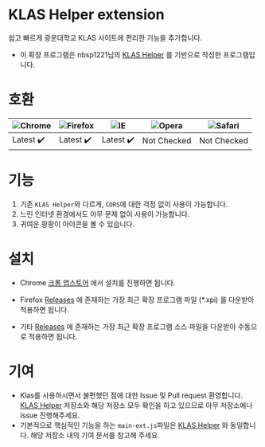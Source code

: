 # KLAS Helper extension

쉽고 빠르게 광운대학교 KLAS 사이트에 편리한 기능을 추가합니다. 

* 이 확장 프로그램은 nbsp1221님의 [KLAS Helper](https://github.com/nbsp1221/klas-helper) 를 기반으로 작성한 프로그램입니다.

# 호환

![Chrome](https://raw.githubusercontent.com/alrra/browser-logos/master/src/chrome/chrome_48x48.png) | ![Firefox](https://raw.githubusercontent.com/alrra/browser-logos/master/src/firefox/firefox_48x48.png) | ![IE](https://raw.githubusercontent.com/alrra/browser-logos/master/src/edge/edge_48x48.png) | ![Opera](https://raw.githubusercontent.com/alrra/browser-logos/master/src/opera/opera_48x48.png) | ![Safari](https://raw.githubusercontent.com/alrra/browser-logos/master/src/safari/safari_48x48.png)
--- | --- | --- | --- | --- |
Latest ✔️ | Latest ✔️ | Latest ✔️ | Not Checked | Not Checked |

# 기능

1. 기존 `KLAS Helper`와 다르게, `CORS`에 대한 걱정 없이 사용이 가능합니다.
2. 느린 인터넷 환경에서도 아무 문제 없이 사용이 가능합니다.
3. 귀여운 팡팡이 아이콘을 볼 수 있습니다.

# 설치

* Chrome
[크롬 앱스토어](https://chrome.google.com/webstore/detail/klas-helper/jicidjkhiefbhbgbfbemakjndloecjlf) 에서 설치를 진행하면 됩니다.

* Firefox
[Releases](https://github.com/mirusu400/klas-helper-extension/releases) 에 존재하는 가장 최근 확장 프로그램 파일 (*.xpi) 를 다운받아 적용하면 됩니다.

* 기타
[Releases](https://github.com/mirusu400/klas-helper-extension/releases) 에 존재하는 가장 최근 확장 프로그램 소스 파일을 다운받아 수동으로 적용하면 됩니다.

# 기여

* Klas를 사용하시면서 불편했던 점에 대한 Issue 및 Pull request 환영합니다. [KLAS Helper](https://github.com/nbsp1221/klas-helper) 저장소와 해당 저장소 모두 확인을 하고 있으므로 아무 저장소에나 Issue 진행해주세요.
* 기본적으로 핵심적인 기능을 하는 `main-ext.js`파일은 [KLAS Helper](https://github.com/nbsp1221/klas-helper) 와 동일합니다. 해당 저장소 내의 기여 문서를 참고해 주세요.

